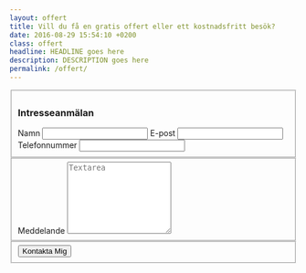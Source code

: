 ```yaml
---
layout: offert
title: Vill du få en gratis offert eller ett kostnadsfritt besök?
date: 2016-08-29 15:54:10 +0200
class: offert
headline: HEADLINE goes here
description: DESCRIPTION goes here
permalink: /offert/
---
```

<div class="cta-form one half-500 half-800">
  <form action="https://getsimpleform.com/messages?form_api_token=5ab23810db39b60660122bd3f7480688" method="post">
    <fieldset>
      <h3 class="box-title">Intresseanmälan</h3>
      <input type='hidden' name='redirect_to' value='http://0.0.0.0:4000/offert/tack' />
      <label class="required" for="name">Namn</label>
      <input name="name" type="text" required>
      <label class="required" for="email">E-post</label>
      <input name="email" type="email" required>
      <label for="email">Telefonnummer</label>
      <input name="phone" type="tel">
      <input type="hidden" name='content'>
    </fieldset>
    <fieldset>
      <label for="message">Meddelande</label>
      <textarea name='message' rows="8" placeholder="Textarea"></textarea>
    </fieldset>
    <fieldset>
      <input class='form-button' type='submit' value='Kontakta Mig'>
    </fieldset>
  </form>
</div>
